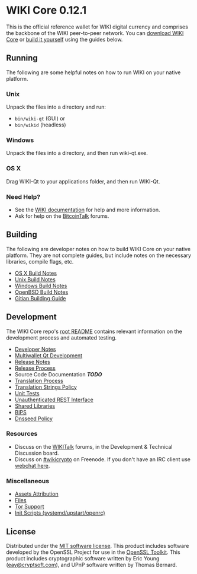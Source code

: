 WIKI Core 0.12.1
=====================

This is the official reference wallet for WIKI digital currency and comprises the backbone of the WIKI peer-to-peer network. You can [download WIKI Core](https://www.wiki.org/downloads/) or [build it yourself](#building) using the guides below.

Running
---------------------
The following are some helpful notes on how to run WIKI on your native platform.

### Unix

Unpack the files into a directory and run:

- `bin/wiki-qt` (GUI) or
- `bin/wikid` (headless)

### Windows

Unpack the files into a directory, and then run wiki-qt.exe.

### OS X

Drag WIKI-Qt to your applications folder, and then run WIKI-Qt.

### Need Help?

* See the [WIKI documentation](https://dashpay.atlassian.net/wiki/display/DOC)
for help and more information.
* Ask for help on the [BitcoinTalk](https://bitcointalk.org/) forums.

Building
---------------------
The following are developer notes on how to build WIKI Core on your native platform. They are not complete guides, but include notes on the necessary libraries, compile flags, etc.

- [OS X Build Notes](build-osx.md)
- [Unix Build Notes](build-unix.md)
- [Windows Build Notes](build-windows.md)
- [OpenBSD Build Notes](build-openbsd.md)
- [Gitian Building Guide](gitian-building.md)

Development
---------------------
The WIKI Core repo's [root README](/README.md) contains relevant information on the development process and automated testing.

- [Developer Notes](developer-notes.md)
- [Multiwallet Qt Development](multiwallet-qt.md)
- [Release Notes](release-notes.md)
- [Release Process](release-process.md)
- Source Code Documentation ***TODO***
- [Translation Process](translation_process.md)
- [Translation Strings Policy](translation_strings_policy.md)
- [Unit Tests](unit-tests.md)
- [Unauthenticated REST Interface](REST-interface.md)
- [Shared Libraries](shared-libraries.md)
- [BIPS](bips.md)
- [Dnsseed Policy](dnsseed-policy.md)

### Resources
* Discuss on the [WIKITalk](https://wikitalk.org/) forums, in the Development & Technical Discussion board.
* Discuss on [#wikicrypto](http://webchat.freenode.net/?channels=wikicrypto) on Freenode. If you don't have an IRC client use [webchat here](http://webchat.freenode.net/?channels=wikicrypto).

### Miscellaneous
- [Assets Attribution](assets-attribution.md)
- [Files](files.md)
- [Tor Support](tor.md)
- [Init Scripts (systemd/upstart/openrc)](init.md)

License
---------------------
Distributed under the [MIT software license](http://www.opensource.org/licenses/mit-license.php).
This product includes software developed by the OpenSSL Project for use in the [OpenSSL Toolkit](https://www.openssl.org/). This product includes
cryptographic software written by Eric Young ([eay@cryptsoft.com](mailto:eay@cryptsoft.com)), and UPnP software written by Thomas Bernard.
